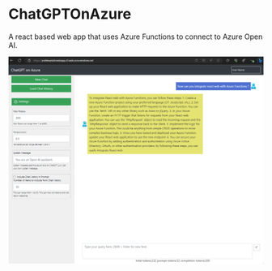 # ChatGPTOnAzure

A react based web app that uses Azure Functions to connect to Azure Open AI. 


![](webapp-pic.png)